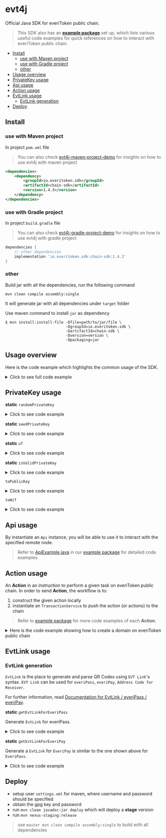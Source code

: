 # evt4j<!-- omit in toc -->

Official Java SDK for everiToken public chain.

> This SDK also has an [**example package**](https://github.com/everitoken/evt4j/blob/master/src/main/java/io/everitoken/sdk/java/example/) set up, which lists various useful code examples for quick references on how to interact with everiToken public chain.

- [Install](#install)
  - [use with Maven project](#use-with-maven-project)
  - [use with Gradle project](#use-with-gradle-project)
  - [other](#other)
- [Usage overview](#usage-overview)
- [PrivateKey usage](#privatekey-usage)
- [Api usage](#api-usage)
- [Action usage](#action-usage)
- [EvtLink usage](#evtlink-usage)
  - [EvtLink generation](#evtlink-generation)
- [Deploy](#deploy)

## Install

### use with Maven project

In project `pom.xml` file

> You can also check [evt4j-maven-project-demo](https://github.com/everitoken/evt4j-maven-project-demo) for insights on how to use evt4j with maven project

```xml
<dependencies>
    <dependency>
        <groupId>io.everitoken.sdk</groupId>
        <artifactId>chain-sdk</artifactId>
        <version>1.4.3</version>
    </dependency>
</dependencies>
```

### use with Gradle project

In project `build.gradle` file

> You can also check [evt4j-gradle-project-demo](https://github.com/everitoken/evt4j-gradle-project-demo) for insights on how to use evt4j with gradle project

```gradle
dependencies {
    // other dependencies
    implementation 'io.everitoken.sdk:chain-sdk:1.4.3'
}
```

### other

Build jar with all the dependencies, run the following command

`mvn clean compile assembly:single`

It will generate jar with all dependencies under `target` folder

Use maven command to install `jar` as dependency

```console
$ mvn install:install-file -Dfile=path/to/jar/file \
                           -DgroupId=io.everitoken.sdk \
                           -DartifactId=chain-sdk \
                           -Dversion=version \
                           -Dpackaging=jar

```

## Usage overview

Here is the code example which highlights the common usage of the SDK.

<details>
<summary>Click to see full code example</summary>

```java

package io.everitoken.sdk.java.example;

import java.util.Arrays;
import java.util.List;

import io.everitoken.sdk.java.Address;
import io.everitoken.sdk.java.Api;
import io.everitoken.sdk.java.Asset;
import io.everitoken.sdk.java.PrivateKey;
import io.everitoken.sdk.java.PublicKey;
import io.everitoken.sdk.java.abi.TransferFungibleAction;
import io.everitoken.sdk.java.dto.NodeInfo;
import io.everitoken.sdk.java.dto.TransactionData;
import io.everitoken.sdk.java.exceptions.ApiResponseException;
import io.everitoken.sdk.java.param.NetParams;
import io.everitoken.sdk.java.param.TestNetNetParams;
import io.everitoken.sdk.java.provider.KeyProvider;
import io.everitoken.sdk.java.service.TransactionConfiguration;
import io.everitoken.sdk.java.service.TransactionService;

class BasicUsage {
public static void main(String[] args) {
        // generate a key pair
        PrivateKey privateKey = PrivateKey.randomPrivateKey();
        PublicKey publicKey = privateKey.toPublicKey();

        // construct a NetParams to interact with the node
        NetParams netParams = new TestNetNetParams();

        // init Api instance
        Api api = new Api(netParams);

        // get information of the node
        try {
            NodeInfo info = api.getInfo();
            System.out.println(info.getChainId());
        } catch (ApiResponseException e) {
            System.out.println(e.getRaw());
        }

        // get balance of all fungible tokens (for example: EVT Token) for a public key
        try {
            // do something with balance list
            List<Asset> balances = api.getFungibleBalance(Address.of(publicKey));
        } catch (ApiResponseException e) {
            System.out.println(e.getRaw());
        }

        // transfer fungible tokens to others

        // construct an action to represent the transfer
        TransferFungibleAction transferFungibleAction = TransferFungibleAction.of("2.00002 S#20",
                "EVT6Qz3wuRjyN6gaU3P3XRxpnEZnM4oPxortemaWDwFRvsv2FxgND",
                "EVT8aNw4NTvjBL1XR6hgy4zcA9jzh1JLjMuAw85mSbW68vYzw2f9H", "testing java");

        try {
            // init transaction service with net parameters
            TransactionService transactionService = TransactionService.of(netParams);

            // init transaction configuration
            TransactionConfiguration trxConfig = new TransactionConfiguration(1000000, publicKey,
                    KeyProvider.of(privateKey.toWif()));

            // push this action to the node and get back an transaction
            TransactionData txData = transactionService.push(trxConfig, Arrays.asList(transferFungibleAction));
            System.out.println(txData.getTrxId());
        } catch (ApiResponseException ex) {
            System.out.println(ex.getRaw());
        }
    }
}

```

</details>

## PrivateKey usage

**static** `randomPrivateKey`

<details>
<summary>Click to see code example</summary>

```java
import io.everitoken.sdk.java.PrivateKey;

PrivateKey privateKey = PrivateKey.randomPrivateKey();
```

</details>

**static** `seedPrivateKey`

<details>
<summary>Click to see code example</summary>

```java
import io.everitoken.sdk.java.PrivateKey;

PrivateKey seedPrivateKey = PrivateKey.seedPrivateKey("a random string");
```

</details>

**static** `of`

<details>
<summary>Click to see code example</summary>

```java
import io.everitoken.sdk.java.PrivateKey;

PrivateKey privateKeyFromWif = PrivateKey.of("5J1by7KRQujRdXrurEsvEr2zQGcdPaMJRjewER6XsAR2eCcpt3D");
```

</details>

**static** `isValidPrivateKey`

<details>
<summary>Click to see code example</summary>

```java
import io.everitoken.sdk.java.PrivateKey;

boolean valid = PrivateKey.isValidPrivateKey("5J1by7KRQujRdXrurEsvEr2zQGcdPaMJRjewER6XsAR2eCcpt3D");

```

</details>

`toPublicKey`

<details>
<summary>Click to see code example</summary>

```java
import io.everitoken.sdk.java.PrivateKey;
import io.everitoken.sdk.java.PublicKey;

PrivateKey privateKey = PrivateKey.randomPrivateKey();
PublicKey publicKey = privateKey.toPublicKey();

```

</details>

`toWif`

<details>
<summary>Click to see code example</summary>

```java
import io.everitoken.sdk.java.PrivateKey;

PrivateKey privateKey = PrivateKey.randomPrivateKey();
System.out.println(privateKey.toWif());

```

</details>

## Api usage

By instantiate an `Api` instance, you will be able to use it to interact with the specified remote node.

> Refer to [ApiExample.java](https://github.com/everitoken/evt4j/blob/master/src/main/java/io/everitoken/sdk/java/example/ApiExample.java) in our [example package](https://github.com/everitoken/evt4j/blob/master/src/main/java/io/everitoken/sdk/java/example/) for detailed code examples.

## Action usage

An **Action** in an instruction to perform a given task on everiToken public chain. In order to send **Action**, the workflow is to:

1. construct the given action locally
2. instantiate an `TransactionService` to push the action (or actions) to the chain

> Refer to [example package](https://github.com/everitoken/evt4j/blob/master/src/main/java/io/everitoken/sdk/java/example/) for more code examples of each **Action**.

<details>
<summary>Here is the code example showing how to create a domain on everiToken public chain</summary>

```java
// instantiate net parameter, can also be main net
final NetParams netParam = new TestNetNetParams();

// specify the content of the action
final String actionData = "...";
final JSONObject json = new JSONObject(actionData);

// use json data to build the NewDomainAction, alternatively you can also build with other constructs, check NewDomainAction class for more details
final NewDomainAction newDomainAction = NewDomainAction.ofRaw(json.getString("name"), json.getString("creator"),
        json.getJSONObject("issue"), json.getJSONObject("transfer"), json.getJSONObject("manage"));

try {
    // init *TransactionService* with a net parameter
    TransactionService transactionService = TransactionService.of(netParam);

    // construct *TransactionConfiguration*
    TransactionConfiguration trxConfig = new TransactionConfiguration(1000000,
            PublicKey.of("EVT6Qz3wuRjyN6gaU3P3XRxpnEZnM4oPxortemaWDwFRvsv2FxgND"),
            KeyProvider.of("5J1by7KRQujRdXrurEsvEr2zQGcdPaMJRjewER6XsAR2eCcpt3D"));

    // push the action to chain. Note: you can also pass multiple actions here
    TransactionData txData = transactionService.push(trxConfig, Arrays.asList(newDomainAction));

    // get the transaction data
    System.out.println(txData.getTrxId());
} catch (final ApiResponseException ex) {
    System.out.println(ex.getRaw());
}

```

</details>

## EvtLink usage

### EvtLink generation

`EvtLink` is the place to generate and parse QR Codes using `EVT Link`'s syntax. `EVT Link` can be used for `everiPass`, `everiPay`, `Address Code for Receiver`.

For further information, read [Documentation for EvtLink / everiPass / everiPay](https://www.everitoken.io/developers/deep_dive/evtlink,_everipay,_everipass).

**static** `getEvtLinkForEveriPass`

Generate `EvtLink` for everiPass.

<details>
<summary>Click to see code example</summary>

```java

NetParams netParams = new TestNetNetParams();

// Init new EvtLink instance with given net param
EvtLink evtLink = new EvtLink(netParams);

// make sure the domain and token you use exist and has correct authorize keys
// replace "domainName" and "tokenName" with your custom values
EvtLink.EveriPassParam everiPassParam = new EvtLink.EveriPassParam(true, "domainName", "tokenName");

String passText = evtLink.getEvtLinkForEveriPass(everiPassParam,
        SignProvider.of(KeyProvider.of("5J1by7KRQujRdXrurEsvEr2zQGcdPaMJRjewER6XsAR2eCcpt3D")));

// will print out the content of evt link
System.out.println(passText);

try {
    // will print PNG image data url, e.g. "data:image/png;base64,..."
    System.out.println(Utils.getQrImageDataUri(passText));
} catch (Exception e) {
    // handle exception creating QR image data
}

```

</details>

**static** `getEvtLinkForEveriPay`

Generate a `EvtLink` for `EveriPay` is similar to the one shown above for `EveriPass`.

<details>
<summary>Click to see code example</summary>

```java
String uniqueLinkId = EvtLink.getUniqueLinkId();
int symbolId = 1;
int maxAmount = 100;

// init Api connection to the node
NetParams netParams = new TestNetNetParams();

// init evtLink instance with api instance
EvtLink evtLink = new EvtLink(netParams);

// init everiPayParam which representing the everiPay action, which contains
//      - symbolId (e.g. 1 for Evt),
//      - uniqueLinkId (which can be generated with the helper function (getUniqueLinkId) from EvtLink class),
//      - maxAmount
EvtLink.EveriPayParam everiPayParam = new EvtLink.EveriPayParam(symbolId, uniqueLinkId, maxAmount);

// the string generated here can be encoded in to QR code, refer to example "getEvtLinkForEveriPay" for code snippet
String payText = evtLink.getEvtLinkForEveriPay(everiPayParam,
        SignProvider.of(KeyProvider.of("5J1by7KRQujRdXrurEsvEr2zQGcdPaMJRjewER6XsAR2eCcpt3D")));

```

</details>

## Deploy

- setup user `settings.xml` for maven, where username and password should be specified
- obtain the gpg key and password
- run `mvn clean javadoc:jar deploy` which will deploy a **stage** version
- run `mvn nexus-staging:release`

> use `master mvn clean compile assembly:single` to build with all dependencies
